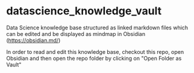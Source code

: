 # datascience_knowledge_vault
Data Science knowledge base structured as linked markdown files which can be edited and be displayed as mindmap in Obsidian (https://obsidian.md/)

In order to read and edit this knowledge base, checkout this repo, open Obsidian and then open the repo folder by clicking on "Open Folder as Vault"
